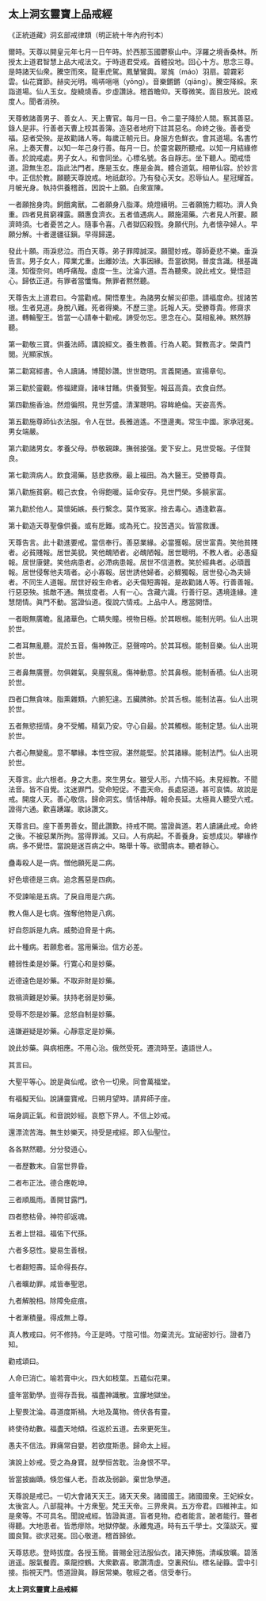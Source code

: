 
## 太上洞玄靈寶上品戒經

《正統道藏》洞玄部戒律類（明正統十年內府刊本）

爾時。天尊以開皇元年七月一日午時。於西那玉國鬱察山中。浮羅之境香桑林。所授太上道君智慧上品大戒法文。于時道君受戒。首體投地。回心十方。思念三尊。是時諸天仙衆。騰空而來。龍車虎駕。鳳輦鸞輿。翠旄（máo）羽扇。碧霧彩雲。仙花寶節。赫奕光明。鳴哢嗈嗈（yōng）。音樂鏘鏘（qiāng）。騰空降綵。來詣道場。仙人玉女。旋繞燒香。步虛讚詠。稽首瞻仰。天尊微笑。面目放光。說戒度人。聞者消殃。

天尊敕諸善男子、善女人、天上曹官。每月一日。令二童子降於人間。察其善惡。錄人是非。行善者天曹上校其善簿。造惡者地府下註其惡名。命終之後。善者受福。惡者受殃。是故勸諸人等。每歲正朝元日。身服方色鮮衣。會其道場。名書竹帛。上奏天曹。以知一年己身行善。每月一日。於靈宮觀所聽戒。以知一月結緣修善。於說戒處。男子女人。和會同坐。心標名號。各自靜志。坐下聽人。聞戒悟道。證無生忍。詣此法門者。應是玉女。應是金眞。體合道氣。相帶仙容。於妙言中。正信於教。願聽天尊說戒。地祇獻珍。乃有發心天女。忍辱仙人。星冠耀首。月帔光身。執持供養稽首。因說十上願。白衆宣陳。

一者願捨身肉。飼餓禽獸。二者願身八脂澤。燒燈續明。三者願施力輟功。濟人負重。四者見貧窮裸露。願惠食濟衣。五者值遇病人。願施湯藥。六者見人所要。願濟時須。七者憂苦之人。隨事令喜。八者獄囚殺戮。身願代刑。九者懷孕婦人。早願分解。十者邊疆征鎭。早得歸還。

發此十願。雨淚悲泣。而白天尊。弟子罪障誠深。願聞妙戒。尊師憂悲不樂。垂淚告言。男子女人，障業尤重。出離妙法。大事因緣。吾當欲開。普度含識。根基識淺。知復奈何。嗚呼痛哉。虛度一生。沈淪六道。吾為聽衆。說此戒文。覺悟迴心。歸依正道。有罪者當懺悔。無罪者黙然聽。

天尊告太上道君曰。今當勸戒。開悟羣生。為諸男女解災卻患。請福度命。拔諸苦根。生者見道。身脫八難。死者得樂。不歷三塗。託報人天。受勝尊貴。修齋求道。轉輪聖王。皆當一心請奉十勸戒。諦受勿忘。思念在心。莫相亂神。黙然靜聽。

第一勸敬三寶。供養法師。講說經文。養生教善。行為人範。賢教高才。榮貴門閭。光顯家族。

第二勸寫經書。令人讀誦。博聞妙讚。世世聦明。言義開通。宣揚章句。

第三勸於靈觀。修福建齋。諸味甘饍。供養賢聖。報茲高貴。衣食自然。

第四勸施香油。然燈徧照。見世芳盛。清潔聰明。容眸絶倫。天姿高秀。

第五勸施尊師仙衣法服。令人在世。長雅逍遙。不墮邊夷。常生中國。家承冠冕。男女端嚴。

第六勸諸男女。孝養父母。恭敬親踈。撫弱接强。愛下安上。見世受報。子侄賢良。

第七勸濟病人。飲食湯藥。慈悲救療。最上福田。為大醫王。受勝尊貴。

第八勸施貧窮。輟己衣食。令得飽暖。延命安存。見世門榮。多饒家富。

第九勸於他人。莫懷妬嫉。長行繫念。莫作冤家。捨去毒心。遇逢歡喜。

第十勸造天尊聖像供養。或有戹難。或為死亡。投苦遇災。皆當救護。

天尊告言。此十勸進要戒。當信奉行。善惡業緣。必當獲報。居世富貴。笑他貧賤者。必貧賤報。居世美貌。笑他醜陋者。必醜陋報。居世聰明。不教人者。必愚癡報。居世康健。笑他病患者。必滯病患報。居世不信道教。笑於經典者。必頑囂報。居世侵奪他夫壻者。必小寡報。居世誘他婦者。必鰥獨報。居世發心為夫婦者。不同生人道報。居世好殺生命者。必夭傷短壽報。是故勸諸人等。行善善報。行惡惡殃。抵敵不通。無拔度者。人有一心。含藏六識。行善行惡。遇境逢緣。達慧閉情。眞門不動。當證仙道。復說六情戒。上品中人。應當開悟。

一者眼無廣瞻。亂諸華色。亡睛失瞳。視物目極。於其眼根。能制光明。仙人出現於世。

二者耳無亂聽。混於五音。傷神敗正。惡聲啼吟。於其耳根。能制音樂。仙人出現於世。

三者鼻無廣豐。勿俱雜氣。臭腥氛亂。傷神動意。於其鼻根。能制香積。仙人出現於世。

四者口無貪味。脂熏雜類。六腑犯違。五臟脾肺。於其舌根。能制法喜。仙人出現於世。

五者無慾揺情。身不受觸。精氣乃安。守心自最。於其觸根。能制定慧。仙人出現於世。

六者心無變亂。意不攀緣。本性空寂。湛然能堅。於其諸緣。能制法門。仙人出現於世。

天尊言。此六根者。身之大患。來生男女。雖受人形。六情不純。未見經教。不聞法音。皆不自覺。沈迷罪門。受命短促。不盡天命。長處惡道。甚可哀憐。故說是戒。開度人天。善心敬信。歸命洞玄。情恬神靜。報命長延。太極眞人聽受六戒。證得六通。歡喜踴躍。歌詠讚文。

天尊言曰。座下善男善女。聞此讚歎。持戒不闕。當證眞道。若人讀誦此戒。命終之後。不被惡業所拘。當得罪滅。又曰。人有病起。不善養身。妄想成災。攀緣作病。多不覺悟。當說是迷百病之中。略舉十等。欲聞病本。聽者靜心。

蠱毒殺人是一病。憎他願死是二病。

好色壞德是三病。追念舊惡是四病。

不受諫喻是五病。了戾自用是六病。

教人傷人是七病。強奪他物是八病。

好自怨訴是九病。威勢迫脅是十病。

此十種病。若願愈者。當用藥治。信方必差。

體弱性柔是妙藥。行寛心和是妙藥。

近德遠色是妙藥。不取非財是妙藥。

救禍濟難是妙藥。扶持老弱是妙藥。

受辱不怨是妙藥。忿怒自制是妙藥。

遠嫌避疑是妙藥。心靜意定是妙藥。

說此妙藥。與病相應。不用心治。俄然受死。遷流時至。遺語世人。

其言曰。

大聖平等心。說是眞仙戒。欲令一切衆。同會萬福堂。

有福擬天仙。說誦靈寶戒。日朔月望時。請昇師子座。

端身調正氣。和音說妙經。哀愍下界人。不信上妙戒。

還漂流苦海。無生妙樂天。持受是戒經。即入仙聖位。

各各黙然聽。分分發道心。

一者歷數末。自當世界昏。

二者布正法。德合應乾坤。

三者順風雨。善開甘露門。

四者愍枯骨。神符卻返魂。

五者上世祖。福佑下代孫。

六者多惡性。變易生善根。

七者翻短壽。延命得長存。

八者曠劫罪。咸皆奉聖恩。

九者解脫相。除障免疵痕。

十者漸積量。得成無上尊。

真人教戒曰。何不修持。今正是時。寸陰可惜。勿棄流光。宜祕密妙行。證者乃知。

勸戒頌曰。

人命已消亡。喻若膏中火。四大如枝葉。五蘊似花果。

盛年當勤學。豈得存吾我。福盡神識散。宜朦地獄坐。

上聖畏沈淪。尋道度斯禍。大地及萬物。倚伏各有靈。

終使待劫數。福盡天地傾。徃返於五道。去來更死生。

愚夫不信法。罪痛常自嬰。若欲度斯患。歸命太上經。

演說上妙戒。受之為身寶。就學恒苦耽。治身恨不早。

皆當披幽賾。倏忽催人老。吾故及弱齡。棄世急學道。

天尊說是戒已。一切大會諸天天王。諸天天衆。諸國國王。諸國國衆。王妃綵女。太後宮人。八部龍神。十方衆聖。梵王天帝。三界衆眞。五方帝君。四維神主。如是衆等。不可具名。聞說戒經。皆證眞道。盲者見物。瘂者能言。跛者能行。聾者得聽。大地患者。皆悉瘳除。地獄停酸。永離鬼道。時有五千學士。文藻談天。擢國良賢。欲求冠冕。回心敬道。稽首歸依。

天尊慈悲。登時拔度。各授玉簡。普賜金冠法服仙衣。諸天捧施。清嵠放曠。碧落逍遥。服氣餐霞。乘龍控鶴。大衆歡喜。歌讚清虛。空裏飛仙。標名祕籙。雲中引接。指視天門。悟道證眞。靜居常樂。敬經之者。信受奉行。

**太上洞玄靈寶上品戒經**

